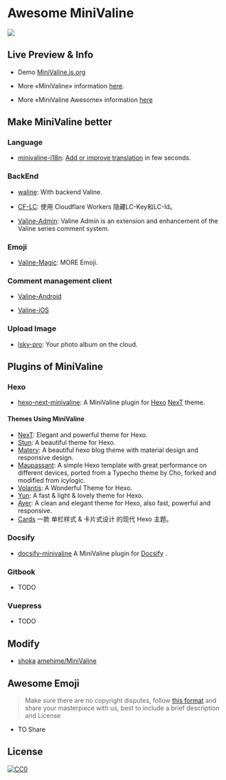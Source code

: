 # Awesome MiniValine

[![](https://cdn.jsdelivr.net/gh/MiniValine/MiniValine@master/.github/img/awesome.svg?sanitize=true)](https://github.com/sindresorhus/awesome)

## Live Preview & Info

* Demo [MiniValine.js.org](https://minivaline.js.org)

+ More «MiniValine» information [here](https://minivaline.js.org/docs/).

+ More «MiniValine Awesome» information [here](https://minivaline.js.org/docs/en/#/Awesome)



## Make MiniValine better  

### Language

+ [minivaline-i18n](https://github.com/MiniValine/minivaline-i18n): [Add or improve translation](https://crowdin.com/project/minivaline) in few seconds.


### BackEnd

* [waline](https://github.com/lizheming/waline): With backend Valine.

* [CF-LC](https://github.com/MiniValine/MiniValine/tree/master/CF-LC): 使用 Cloudflare Workers 隐藏LC-Key和LC-Id。

* [Valine-Admin](https://github.com/DesertsP/Valine-Admin): Valine Admin is an extension and enhancement of the Valine series comment system.

### Emoji

* [Valine-Magic](https://github.com/GamerNoTitle/Valine-Magic): MORE Emoji.


### Comment management client

* [Valine-Android](https://github.com/yinhanlei/Valine-Android)

* [Valine-iOS](https://github.com/xaoxuu/Valine-iOS)

### Upload Image

+ [lsky-pro](https://github.com/wisp-x/lsky-pro): Your photo album on the cloud.


## Plugins of MiniValine

### Hexo

* [hexo-next-minivaline](https://github.com/MiniValine/hexo-next-minivaline): A MiniValine plugin for [Hexo](https://github.com/hexojs/hexo) [NexT](https://github.com/next-theme/hexo-theme-next) theme. 


#### Themes Using MiniValine

* [NexT](https://github.com/theme-next/hexo-theme-next): Elegant and powerful theme for Hexo. 
* [Stun](https://github.com/liuyib/hexo-theme-stun): A beautiful theme for Hexo.
* [Matery](https://github.com/blinkfox/hexo-theme-matery): A beautiful hexo blog theme with material design and responsive design.
* [Maupassant](https://github.com/tufu9441/maupassant-hexo): A simple Hexo template with great performance on different devices, ported from a Typecho theme by Cho, forked and modified from icylogic.
* [Volantis](https://github.com/xaoxuu/hexo-theme-volantis): A Wonderful Theme for Hexo.
* [Yun](https://github.com/YunYouJun/hexo-theme-yun): A fast & light & lovely theme for Hexo.
* [Ayer](https://github.com/Shen-Yu/hexo-theme-ayer): A clean and elegant theme for Hexo, also fast, powerful and responsive.
* [Cards](https://github.com/ChrAlpha/hexo-theme-cards) 一款 单栏样式 & 卡片式设计 的现代 Hexo 主题。



### Docsify

* [docsify-minivaline](https://github.com/MiniValine/hexo-next-minivaline) A MiniValine plugin for [Docsify](https://github.com/docsifyjs/docsify/) . 



### Gitbook

+ TODO


### Vuepress

+ TODO




## Modify

* [shoka](https://github.com/amehime/hexo-theme-shoka) [amehime/MiniValine](https://github.com/amehime/MiniValine)



## Awesome Emoji

> Make sure there are no copyright disputes, follow [this format](https://minivaline.js.org/docs/en/#/Options?id=how-to-customize-emoticons) and share your masterpiece with us, best to include a brief description and License

+ TO Share



## License

[![CC0](http://mirrors.creativecommons.org/presskit/buttons/88x31/svg/cc-zero.svg)](https://creativecommons.org/publicdomain/zero/1.0/)



